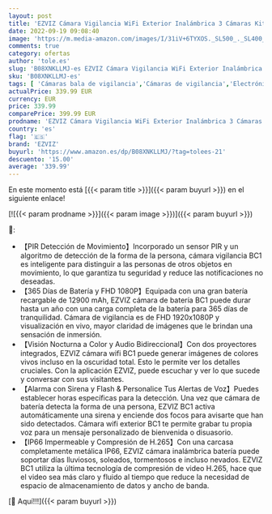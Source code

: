```yaml
---
layout: post
title: 'EZVIZ Cámara Vigilancia WiFi Exterior Inalámbrica 3 Cámaras Kit de Seguridad 365 Días Autonomía de Batería 1080P Visión Nocturna a Color PIR Detección de Movimiento IP66 Compatible con Alexa BC1-B3'
date: 2022-09-19 09:08:40
image: 'https://m.media-amazon.com/images/I/31iV+6TYXOS._SL500_._SL400_.jpg'
comments: true
category: ofertas
author: 'tole.es'
slug: 'B08XNKLLMJ-es EZVIZ Cámara Vigilancia WiFi Exterior Inalámbrica 3...'
sku: 'B08XNKLLMJ-es'
tags: [ 'Cámaras bala de vigilancia','Cámaras de vigilancia','Electrónica','Fotografía y videocámaras','alexa','ezviz','🇪🇸', ]
actualPrice: 339.99 EUR
currency: EUR
price: 339.99
comparePrice: 399.99 EUR
prodname: 'EZVIZ Cámara Vigilancia WiFi Exterior Inalámbrica 3 Cámaras Kit de Seguridad 365 Días Autonomía de Batería 1080P Visión Nocturna a Color PIR Detección de Movimiento IP66 Compatible con Alexa BC1-B3'
country: 'es'
flag: '🇪🇸'
brand: 'EZVIZ'
buyurl: 'https://www.amazon.es/dp/B08XNKLLMJ/?tag=tolees-21'
descuento: '15.00'
average: '339.99'
---
```


En este momento está [{{< param title >}}]({{< param buyurl >}}) en el siguiente enlace!

[![{{< param prodname >}}]({{< param image >}})]({{< param buyurl >}})

🔎:

- 【PIR Detección de Movimiento】Incorporado un sensor PIR y un algoritmo de detección de la forma de la persona, cámara vigilancia BC1 es inteligente para distinguir a las personas de otros objetos en movimiento, lo que garantiza tu seguridad y reduce las notificaciones no deseadas.
- 【365 Días de Batería y FHD 1080P】Equipada con una gran batería recargable de 12900 mAh, EZVIZ cámara de batería BC1 puede durar hasta un año con una carga completa de la batería para 365 días de tranquilidad. Cámara de vigilancia es de FHD 1920x1080P y visualización en vivo, mayor claridad de imágenes que le brindan una sensación de inmersión.
- 【Visión Nocturna a Color y Audio Bidireccional】Con dos proyectores integrados, EZVIZ cámara wifi BC1 puede generar imágenes de colores vivos incluso en la oscuridad total. Esto le permite ver los detalles cruciales. Con la aplicación EZVIZ, puede escuchar y ver lo que sucede y conversar con sus visitantes.
- 【Alarma con Sirena y Flash & Personalice Tus Alertas de Voz】Puedes establecer horas específicas para la detección. Una vez que cámara de batería detecta la forma de una persona, EZVIZ BC1 activa automáticamente una sirena y enciende dos focos para avisarte que han sido detectados. Cámara wifi exterior BC1 te permite grabar tu propia voz para un mensaje personalizado de bienvenida o disuasorio.
- 【IP66 Impermeable y Compresión de H.265】Con una carcasa completamente metálica IP66, EZVIZ cámara inalámbrica batería puede soportar días lluviosos, soleados, tormentosos e incluso nevados. EZVIZ BC1 utiliza la última tecnología de compresión de video H.265, hace que el video sea más claro y fluido al tiempo que reduce la necesidad de espacio de almacenamiento de datos y ancho de banda.

[🛒 Aquí!!!]({{< param buyurl >}})
